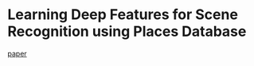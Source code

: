 # Learning Deep Features for Scene Recognition using Places Database
[paper](http://places.csail.mit.edu/places_NIPS14.pdf)

